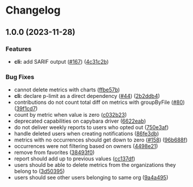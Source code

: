 # Changelog

## 1.0.0 (2023-11-28)


### Features

* **cli:** add SARIF output ([#167](https://github.com/cherrypush/cherry-cli/issues/167)) ([4c31c2b](https://github.com/cherrypush/cherry-cli/commit/4c31c2b70f76bcc59a3cc9292ac212705087cc56))


### Bug Fixes

* cannot delete metrics with charts ([ffbe57b](https://github.com/cherrypush/cherry-cli/commit/ffbe57b556faa73b03af4edb3fb43cd459057b9f))
* **cli:** declare p-limit as a direct dependency ([#44](https://github.com/cherrypush/cherry-cli/issues/44)) ([2b2ddb4](https://github.com/cherrypush/cherry-cli/commit/2b2ddb4e4865fdff30d0efb123c6b4dbbf8880d8))
* contributions do not count total diff on metrics with groupByFile ([#80](https://github.com/cherrypush/cherry-cli/issues/80)) ([39f1cd7](https://github.com/cherrypush/cherry-cli/commit/39f1cd7d3f952e6673e7c0279ec186fbf6ba4c9b))
* count by metric when value is zero ([c032b23](https://github.com/cherrypush/cherry-cli/commit/c032b23eec5ca138c68aa62f95a6e4855f08d4e2))
* deprecated capabilities on capybara driver ([6622eab](https://github.com/cherrypush/cherry-cli/commit/6622eab83da0b912a872c6dfefba08357057f083))
* do not deliver weekly reports to users who opted out ([750e3af](https://github.com/cherrypush/cherry-cli/commit/750e3aff4b3bb9b68fc687b73fafb1fb62b4d220))
* handle deleted users when creating notifications ([86fe3db](https://github.com/cherrypush/cherry-cli/commit/86fe3db94bf33c4eeb42c1e79c20548400be82c5))
* metrics with no occurrences should get down to zero ([#158](https://github.com/cherrypush/cherry-cli/issues/158)) ([96b688f](https://github.com/cherrypush/cherry-cli/commit/96b688f102266ba21f1d0df86bc70785786f145d))
* occurrences were not filtering based on owners ([4498e21](https://github.com/cherrypush/cherry-cli/commit/4498e2110ce440f23c54a1f7777659bd196d1b33))
* remove from favorites ([38493f0](https://github.com/cherrypush/cherry-cli/commit/38493f092f132bfbb9b35dbe7c7a19729196fd76))
* report should add up to previous values ([cc137df](https://github.com/cherrypush/cherry-cli/commit/cc137dffc53fe55bb6ec0b176027743b5b65813a))
* users should be able to delete metrics from the organizations they belong to ([3d50395](https://github.com/cherrypush/cherry-cli/commit/3d50395805d1e1edfcdd49ac1ba1d88199dfb42b))
* users should see other users belonging to same org ([9a4a495](https://github.com/cherrypush/cherry-cli/commit/9a4a495388534bf8de98933ac1ef1eabfb06c6d6))
